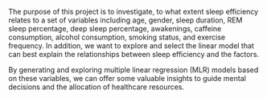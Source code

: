 The purpose of this project is to investigate, to what extent sleep efficiency relates to a set of variables including age, gender, sleep duration, REM sleep percentage, deep sleep percentage, awakenings, caffeine consumption, alcohol consumption, smoking status, and exercise frequency. In addition, we want to explore and select the linear model that can best explain the relationships between sleep efficiency
and the factors.

By generating and exploring multiple linear regression (MLR) models based on these variables, we can offer some valuable insights to guide mental decisions and the allocation of healthcare resources. 
